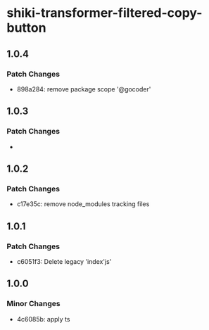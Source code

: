 # shiki-transformer-filtered-copy-button

## 1.0.4

### Patch Changes

- 898a284: remove package scope '@gocoder'

## 1.0.3

### Patch Changes

-

## 1.0.2

### Patch Changes

- c17e35c: remove node_modules tracking files

## 1.0.1

### Patch Changes

- c6051f3: Delete legacy 'index'js'

## 1.0.0

### Minor Changes

- 4c6085b: apply ts
